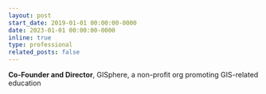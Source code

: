 ```yaml
---
layout: post
start_date: 2019-01-01 00:00:00-0000
date: 2023-01-01 00:00:00-0000
inline: true
type: professional
related_posts: false
---
```


**Co-Founder and Director**, GISphere, a non-profit org promoting GIS-related education